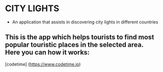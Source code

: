 # CITY LIGHTS

* An application that assists in discovering city lights in different countries
## This is the app which helps tourists to find most popular touristic places in the selected area. Here you can how it works:
[codetime] (https://www.codetime.io)
